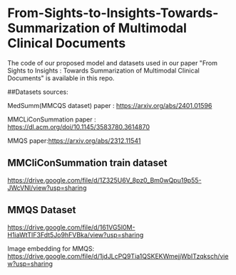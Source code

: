 # From-Sights-to-Insights-Towards-Summarization of Multimodal Clinical Documents
The code of our proposed model and  datasets used  in  our paper "From Sights to Insights : Towards Summarization of Multimodal Clinical Documents" is available in this repo.


##Datasets sources:

MedSumm(MMCQS dataset) paper : https://arxiv.org/abs/2401.01596

MMCLiConSummation paper : https://dl.acm.org/doi/10.1145/3583780.3614870

MMQS paper:https://arxiv.org/abs/2312.11541








##  MMCliConSummation train dataset

https://drive.google.com/file/d/1Z325U6V_8pz0_Bm0wQpu19p55-JWcVNl/view?usp=sharing

## MMQS Dataset

https://drive.google.com/file/d/161VG5I0M-H1iaWtTIF3Fdt5Jo9hFVBka/view?usp=sharing


Image embedding for MMQS: https://drive.google.com/file/d/1jdJLcPQ9Tia1QSKEKWmejjWbITzqksch/view?usp=sharing



